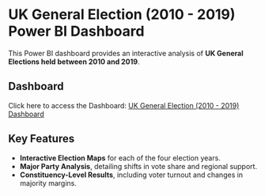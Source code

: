 # UK General Election (2010 - 2019) Power BI Dashboard

This Power BI dashboard provides an interactive analysis of **UK General Elections held between 2010 and 2019**. 


## Dashboard
Click here to access the Dashboard:
[UK General Election (2010 - 2019) Dashboard](https://app.powerbi.com/view?r=eyJrIjoiMjI0ZGMyZjgtNjU4NC00ZjI5LWE2ZjUtMmNlNDllNGI4OTA5IiwidCI6IjA0NjZlNDc4LWQ5MjMtNDliOS1hZGYzLWRiYzI0MTVkOGEwZiJ9)


## Key Features

* **Interactive Election Maps** for each of the four election years.
* **Major Party Analysis**, detailing shifts in vote share and regional support.
* **Constituency-Level Results**, including voter turnout and changes in majority margins.


